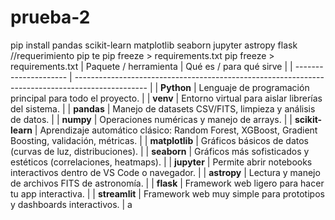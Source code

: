 # prueba-2
pip install pandas scikit-learn matplotlib seaborn jupyter astropy flask
//requerimiento pip te
pip freeze > requirements.txt
pip freeze > requirements.txt
| Paquete / herramienta | Qué es / para qué sirve                                                                          |
| --------------------- | ------------------------------------------------------------------------------------------------ |
| **Python**            | Lenguaje de programación principal para todo el proyecto.                                        |
| **venv**              | Entorno virtual para aislar librerías del sistema.                                               |
| **pandas**            | Manejo de datasets CSV/FITS, limpieza y análisis de datos.                                       |
| **numpy**             | Operaciones numéricas y manejo de arrays.                                                        |
| **scikit-learn**      | Aprendizaje automático clásico: Random Forest, XGBoost, Gradient Boosting, validación, métricas. |
| **matplotlib**        | Gráficos básicos de datos (curvas de luz, distribuciones).                                       |
| **seaborn**           | Gráficos más sofisticados y estéticos (correlaciones, heatmaps).                                 |
| **jupyter**           | Permite abrir notebooks interactivos dentro de VS Code o navegador.                              |
| **astropy**           | Lectura y manejo de archivos FITS de astronomía.                                                 |
| **flask**             | Framework web ligero para hacer tu app interactiva.                                              |
| **streamlit**         | Framework web muy simple para prototipos y dashboards interactivos.                              |
a
